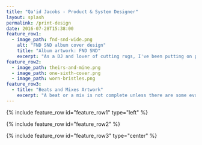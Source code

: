```yaml
---
title: "Qa'id Jacobs - Product & System Designer"
layout: splash
permalink: /print-design
date: 2016-07-28T15:38:00
feature_row1:
  - image_path: fnd-snd-wide.png
    alt: "FND SND album cover design"
    title: "Album artwork: FND SND"
    excerpt: "As a DJ and lover of cutting rugs, I've been putting on parties and moving the crowd for a more than a decade. The FND SND (think _Found Sound_) event was based in Brooklyn and required all kinds of promotional materials, including flyers, posters, and mixes. The design I devised embraced the vowel-less trend of the moment, with a dash of grit and texture, and some pure vector design approach to the vinyl's lighting and material effect. Texture, typography, and atomsphere are the sounding rods of my visual design work."
feature_row2:
  - image_path: theirs-and-mine.png
  - image_path: one-sixth-cover.png
  - image_path: worn-bristles.png
feature_row3:
  - title: "Beats and Mixes Artwork"
    excerpt: "A beat or a mix is not complete unless there are some evocative visuals to accompany the sounds. That's what I believe and I'm sticking to that."
---
```

{% include feature_row id="feature_row1" type="left" %}

{% include feature_row id="feature_row2" %}

{% include feature_row id="feature_row3" type="center" %}
